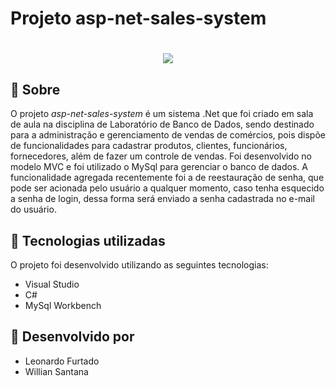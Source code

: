 # Projeto asp-net-sales-system

<h1 align="center">
    <img src="https://ik.imagekit.io/zaw1rrwj4v3/entenda-por-que-o-marketing-digital-e-tao-importante-para-o-seu-negocio_gecEOhyqCmC.jpg?updatedAt=1636891030072&tr=w-1200,h-628,fo-auto">
</h1>


## 📕 Sobre

O projeto *asp-net-sales-system* é um sistema .Net que foi criado em sala de aula na disciplina de Laboratório de Banco de Dados, sendo destinado para a administração e gerenciamento de vendas de comércios, pois dispõe de funcionalidades para cadastrar produtos, clientes, funcionários, fornecedores, além de fazer um controle de vendas. Foi desenvolvido no modelo MVC e foi utilizado o MySql para gerenciar o banco de dados. A funcionalidade agregada recentemente foi a de reestauração de senha, que pode ser acionada pelo usuário a qualquer momento, caso tenha esquecido a senha de login, dessa forma será enviado a senha cadastrada no e-mail do usuário. 


##  🚀 Tecnologias utilizadas

O projeto foi desenvolvido utilizando as seguintes tecnologias:

- Visual Studio
- C#
- MySql Workbench

## 🔨 Desenvolvido por

- Leonardo Furtado
- Willian Santana
